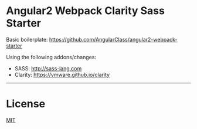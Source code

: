 # Angular2 Webpack Clarity Sass Starter 

Basic boilerplate: https://github.com/AngularClass/angular2-webpack-starter

Using the following addons/changes:
* SASS: http://sass-lang.com
* Clarity: https://vmware.github.io/clarity

___

# License
 [MIT](/LICENSE)
